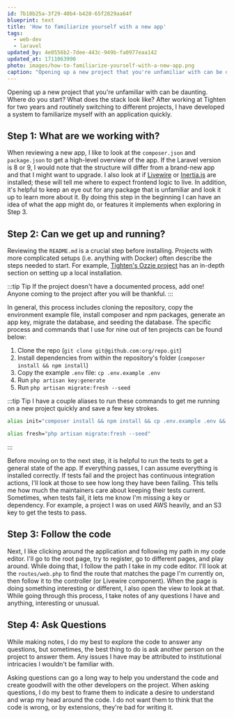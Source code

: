 ```yaml
---
id: 7b18b25a-3f29-40b4-b420-65f2829aa64f
blueprint: text
title: 'How to familiarize yourself with a new app'
tags:
  - web-dev
  - laravel
updated_by: 4e0556b2-7dee-443c-949b-fa0977eaa142
updated_at: 1711063990
photo: images/how-to-familiarize-yourself-with-a-new-app.png
caption: "Opening up a new project that you're unfamiliar with can be daunting. Where do you start? What does the stack look like? After working at Tighten for two years and routinely switching to different projects, I have developed a system to familiarize myself with an application quickly."
---
```

Opening up a new project that you're unfamiliar with can be daunting. Where do you start? What does the stack look like? After working at Tighten for two years and routinely switching to different projects, I have developed a system to familiarize myself with an application quickly.

## Step 1: What are we working with?

When reviewing a new app, I like to look at the `composer.json` and `package.json` to get a high-level overview of the app. If the Laravel version is 8 or 9, I would note that the structure will differ from a brand-new app and that I might want to upgrade. I also look at if [Livewire](https://livewire.laravel.com) or [Inertia.js](https://inertiajs.com/) are installed; these will tell me where to expect frontend logic to live. In addition, it's helpful to keep an eye out for any package that is unfamiliar and look it up to learn more about it. By doing this step in the beginning I can have an idea of what the app might do, or features it implements when exploring in Step 3.

## Step 2: Can we get up and running?

Reviewing the `README.md` is a crucial step before installing. Projects with more complicated setups (i.e. anything with Docker) often describe the steps needed to start. For example, [Tighten's Ozzie project](https://github.com/tighten/ozzie?tab=readme-ov-file#local-installation) has an in-depth section on setting up a local installation.

:::tip Tip
If the project doesn't have a documented process, add one! Anyone coming to the project after you will be thankful.
:::

In general, this process includes cloning the repository, copy the environment example file, install composer and npm packages, generate an app key, migrate the database, and seeding the database. The specific process and commands that I use for nine out of ten projects can be found below:

1. Clone the repo (`git clone git@github.com:org/repo.git`)
2. Install dependencies from within the repository's folder (`composer install && npm install`)
3. Copy the example `.env` file: `cp .env.example .env`
4. Run `php artisan key:generate`
5. Run `php artisan migrate:fresh --seed`

:::tip Tip
I have a couple aliases to run these commands to get me running on a new project quickly and save a few key strokes.

```bash
alias init="composer install && npm install && cp .env.example .env && php artisan key:generate"
```

```bash
alias fresh="php artisan migrate:fresh --seed"
```
:::

Before moving on to the next step, it is helpful to run the tests to get a general state of the app. If everything passes, I can assume everything is installed correctly. If tests fail and the project has continuous integration actions, I'll look at those to see how long they have been failing. This tells me how much the maintainers care about keeping their tests current. Sometimes, when tests fail, it lets me know I'm missing a key or dependency. For example, a project I was on used AWS heavily, and an S3 key to get the tests to pass.

## Step 3: Follow the code

Next, I like clicking around the application and following my path in my code editor. I'll go to the root page, try to register, go to different pages, and play around. While doing that, I follow the path I take in my code editor. I'll look at the `routes/web.php` to find the route that matches the page I'm currently on, then follow it to the controller (or Livewire component). When the page is doing something interesting or different, I also open the view to look at that. While going through this process, I take notes of any questions I have and anything, interesting or unusual.

## Step 4: Ask Questions

While making notes, I do my best to explore the code to answer any questions, but sometimes, the best thing to do is ask another person on the project to answer them. Any issues I have may be attributed to institutional intricacies I wouldn't be familiar with.

Asking questions can go a long way to help you understand the code and create goodwill with the other developers on the project. When asking questions, I do my best to frame them to indicate a desire to understand and wrap my head around the code. I do not want them to think that the code is wrong, or by extensions, they're bad for writing it.
